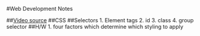 #Web Development Notes

##[Video source](https://www.youtube.com/watch?v=0ZGAKHoVFs0)
##CSS
    ##Selectors
    1. Element tags
    2. id
    3. class
    4. group selector
##H/W
    1. four factors which determine which styling to apply